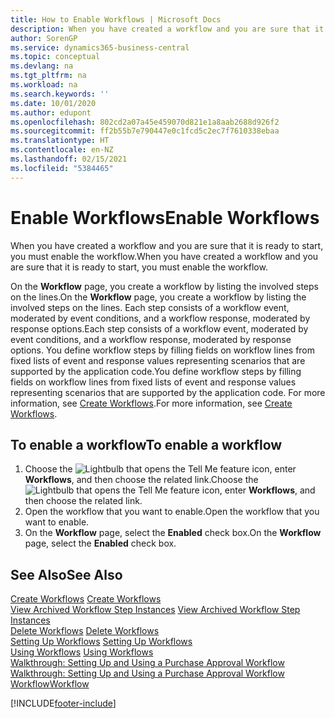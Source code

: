 ```yaml
---
title: How to Enable Workflows | Microsoft Docs
description: When you have created a workflow and you are sure that it is ready to start, you must enable the workflow.
author: SorenGP
ms.service: dynamics365-business-central
ms.topic: conceptual
ms.devlang: na
ms.tgt_pltfrm: na
ms.workload: na
ms.search.keywords: ''
ms.date: 10/01/2020
ms.author: edupont
ms.openlocfilehash: 802cd2a07a45e459070d821e1a8aab2688d926f2
ms.sourcegitcommit: ff2b55b7e790447e0c1fcd5c2ec7f7610338ebaa
ms.translationtype: HT
ms.contentlocale: en-NZ
ms.lasthandoff: 02/15/2021
ms.locfileid: "5384465"
---
```

# <a name="enable-workflows"></a><span data-ttu-id="e58ad-103">Enable Workflows</span><span class="sxs-lookup"><span data-stu-id="e58ad-103">Enable Workflows</span></span>
<span data-ttu-id="e58ad-104">When you have created a workflow and you are sure that it is ready to start, you must enable the workflow.</span><span class="sxs-lookup"><span data-stu-id="e58ad-104">When you have created a workflow and you are sure that it is ready to start, you must enable the workflow.</span></span>  

 <span data-ttu-id="e58ad-105">On the **Workflow** page, you create a workflow by listing the involved steps on the lines.</span><span class="sxs-lookup"><span data-stu-id="e58ad-105">On the **Workflow** page, you create a workflow by listing the involved steps on the lines.</span></span> <span data-ttu-id="e58ad-106">Each step consists of a workflow event, moderated by event conditions, and a workflow response, moderated by response options.</span><span class="sxs-lookup"><span data-stu-id="e58ad-106">Each step consists of a workflow event, moderated by event conditions, and a workflow response, moderated by response options.</span></span> <span data-ttu-id="e58ad-107">You define workflow steps by filling fields on workflow lines from fixed lists of event and response values representing scenarios that are supported by the application code.</span><span class="sxs-lookup"><span data-stu-id="e58ad-107">You define workflow steps by filling fields on workflow lines from fixed lists of event and response values representing scenarios that are supported by the application code.</span></span> <span data-ttu-id="e58ad-108">For more information, see [Create Workflows](across-how-to-create-workflows.md).</span><span class="sxs-lookup"><span data-stu-id="e58ad-108">For more information, see [Create Workflows](across-how-to-create-workflows.md).</span></span>  

## <a name="to-enable-a-workflow"></a><span data-ttu-id="e58ad-109">To enable a workflow</span><span class="sxs-lookup"><span data-stu-id="e58ad-109">To enable a workflow</span></span>  
1.  <span data-ttu-id="e58ad-110">Choose the ![Lightbulb that opens the Tell Me feature](media/ui-search/search_small.png "Tell me what you want to do") icon, enter **Workflows**, and then choose the related link.</span><span class="sxs-lookup"><span data-stu-id="e58ad-110">Choose the ![Lightbulb that opens the Tell Me feature](media/ui-search/search_small.png "Tell me what you want to do") icon, enter **Workflows**, and then choose the related link.</span></span>  
2.  <span data-ttu-id="e58ad-111">Open the workflow that you want to enable.</span><span class="sxs-lookup"><span data-stu-id="e58ad-111">Open the workflow that you want to enable.</span></span>  
3.  <span data-ttu-id="e58ad-112">On the **Workflow** page, select the **Enabled** check box.</span><span class="sxs-lookup"><span data-stu-id="e58ad-112">On the **Workflow** page, select the **Enabled** check box.</span></span>  

## <a name="see-also"></a><span data-ttu-id="e58ad-113">See Also</span><span class="sxs-lookup"><span data-stu-id="e58ad-113">See Also</span></span>  
 <span data-ttu-id="e58ad-114">[Create Workflows](across-how-to-create-workflows.md) </span><span class="sxs-lookup"><span data-stu-id="e58ad-114">[Create Workflows](across-how-to-create-workflows.md) </span></span>  
 <span data-ttu-id="e58ad-115">[View Archived Workflow Step Instances](across-how-to-view-archived-workflow-step-instances.md) </span><span class="sxs-lookup"><span data-stu-id="e58ad-115">[View Archived Workflow Step Instances](across-how-to-view-archived-workflow-step-instances.md) </span></span>  
 <span data-ttu-id="e58ad-116">[Delete Workflows](across-how-to-delete-workflows.md) </span><span class="sxs-lookup"><span data-stu-id="e58ad-116">[Delete Workflows](across-how-to-delete-workflows.md) </span></span>  
 <span data-ttu-id="e58ad-117">[Setting Up Workflows](across-set-up-workflows.md) </span><span class="sxs-lookup"><span data-stu-id="e58ad-117">[Setting Up Workflows](across-set-up-workflows.md) </span></span>  
 <span data-ttu-id="e58ad-118">[Using Workflows](across-use-workflows.md) </span><span class="sxs-lookup"><span data-stu-id="e58ad-118">[Using Workflows](across-use-workflows.md) </span></span>  
 <span data-ttu-id="e58ad-119">[Walkthrough: Setting Up and Using a Purchase Approval Workflow](walkthrough-setting-up-and-using-a-purchase-approval-workflow.md) </span><span class="sxs-lookup"><span data-stu-id="e58ad-119">[Walkthrough: Setting Up and Using a Purchase Approval Workflow](walkthrough-setting-up-and-using-a-purchase-approval-workflow.md) </span></span>  
 [<span data-ttu-id="e58ad-120">Workflow</span><span class="sxs-lookup"><span data-stu-id="e58ad-120">Workflow</span></span>](across-workflow.md)   


[!INCLUDE[footer-include](includes/footer-banner.md)]